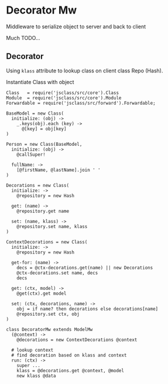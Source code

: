 # Decorator Mw

Middleware to serialize object to server and back to client

Much TODO...

## Decorator

Using `klass` attribute to lookup class on client class Repo (Hash).

Instantiate Class with object

```LiveScript
Class   = require('jsclass/src/core').Class
Module  = require('jsclass/src/core').Module
Forwardable = require('jsclass/src/forward').Forwardable;

BaseModel = new Class(
  initialize: (obj) ->
    _.keys(obj).each (key) ->
      @[key] = obj[key]
)

Person = new Class(BaseModel,
  initialize: (obj) ->
    @callSuper!

  fullName: ->
    [@firstName, @lastName].join ' '
)

Decorations = new Class(
  initialize: ->
    @repository = new Hash

  get: (name) ->
    @repository.get name

  set: (name, klass) ->
    @repository.set name, klass
)

ContextDecorations = new Class(
  initialize: ->
    @repository = new Hash

  get-for: (name) ->
    decs = @ctx-decorations.get(name) || new Decorations
    @ctx-decorations.set name, decs
    decs

  get: (ctx, model) ->
    @get(ctx).get model

  set: (ctx, decorations, name) ->
    obj = if name? then decorations else decorations[name]
    @repository.set ctx, obj
)

class DecoratorMw extends ModelMw
  (@context) ->
    @decorations = new ContextDecorations @context

  # lookup context
  # find decoration based on klass and context
  run: (ctx) ->
    super ...
    klass = @decorations.get @context, @model
    new klass @data
```
